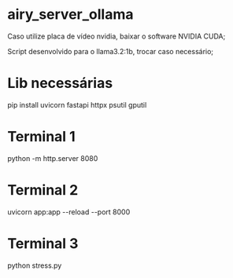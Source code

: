 # airy_server_ollama

Caso utilize placa de vídeo nvidia, baixar o software NVIDIA CUDA;

Script desenvolvido para o llama3.2:1b, trocar caso necessário;

# Lib necessárias
pip install uvicorn fastapi httpx psutil gputil

# Terminal 1
python -m http.server 8080

# Terminal 2
uvicorn app:app --reload --port 8000

# Terminal 3
python stress.py
